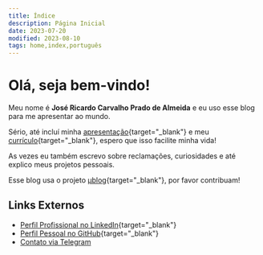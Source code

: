 ```yaml
---
title: Índice
description: Página Inicial
date: 2023-07-20
modified: 2023-08-10
tags: home,index,português
---
```

# <i class="fa-solid fa-user-astronaut"></i> Olá, seja bem-vindo!

Meu nome é **José Ricardo Carvalho Prado de Almeida** e eu uso esse blog para me apresentar ao mundo.

Sério, até incluí minha [apresentação](about.html "Quem é esse doido?"){target="_blank"} e meu [currículo](posts/curriculum.html "Currículo completo e atualizado"){target="_blank"}, espero que isso facilite minha vida!

As vezes eu também escrevo sobre reclamações, curiosidades e até explico meus projetos pessoais.

Esse blog usa o projeto [μblog](https://github.com/766F6964/mublog "Projeto externo utilizado na criação deste blog"){target="_blank"}, por favor contribuam!

## <i class="fa-regular fa-address-card"></i> Links Externos

- <i class="fa-brands fa-linkedin"></i> [Perfil Profissional no LinkedIn](https://www.linkedin.com/in/jos%C3%A9-ricardo-prado-de-almeida){target="_blank"}
- <i class="fa-brands fa-github"></i> [Perfil Pessoal no GitHub](https://github.com/zeh-almeida){target="_blank"}
- <i class="fa-brands fa-telegram"></i> <a href="${author_contact}" target="_blank" title="Perfil no Telegram">Contato via Telegram</a>
